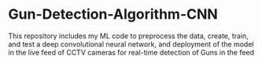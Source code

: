 # Gun-Detection-Algorithm-CNN
This repository includes my ML code to preprocess the data, create, train, and test a deep convolutional neural network, and deployment of the model in the live feed of CCTV cameras for real-time detection of Guns in the feed
